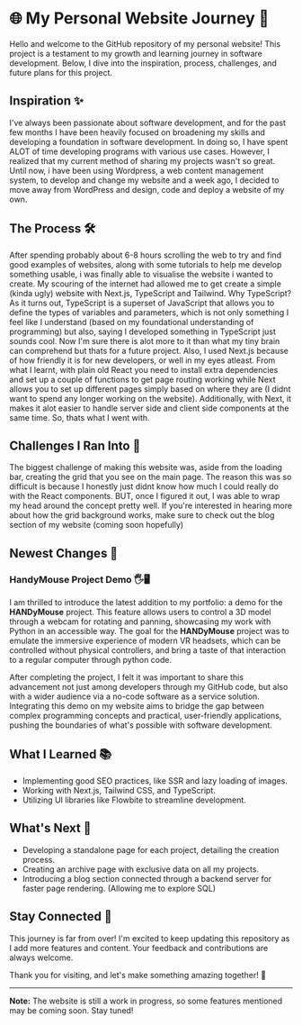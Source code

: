 # 🌐 My Personal Website Journey 🚀

Hello and welcome to the GitHub repository of my personal website! This project is a testament to my growth and learning journey in software development. Below, I dive into the inspiration, process, challenges, and future plans for this project. 

## Inspiration ✨

I've always been passionate about software development, and for the past few months I have been heavily focused on broadening my skills and developing a foundation in software development. In doing so, I have spent ALOT of time developing programs with various use cases. However, I realized that my current method of sharing my projects wasn't so great. Until now, i have been using Wordpress, a web content management system, to develop and change my website and a week ago, I decided to move away from WordPress and design, code and deploy a website of my own.

## The Process 🛠️

After spending probably about 6-8 hours scrolling the web to try and find good examples of websites, along with some tutorials to help me develop something usable, i was finally able to visualise the website i wanted to create. My scouring of the internet had allowed me to get create a simple (kinda ugly) website with Next.js, TypeScript and Tailwind. Why TypeScript? As it turns out, TypeScript is a superset of JavaScript that allows you to define the types of variables and parameters, which is not only something I feel like I understand (based on my foundational understanding of programming) but also, saying I developed something in TypeScript just sounds cool. Now I'm sure there is alot more to it than what my tiny brain can comprehend but thats for a future project. Also, I used Next.js because of how friendly it is for new developers, or well in my eyes atleast. From what I learnt, with plain old React you need to install extra dependencies and set up a couple of functions to get page routing working while Next allows you to set up different pages simply based on where they are (I didnt want to spend any longer working on the website). Additionally, with Next, it makes it alot easier to handle server side and client side components at the same time. So, thats what I went with.

## Challenges I Ran Into 🚧

The biggest challenge of making this website was, aside from the loading bar, creating the grid that you see on the main page. The reason this was so difficult is because I honestly just didnt know how much I could really do with the React components. BUT, once I figured it out, I was able to wrap my head around the concept pretty well. If you're interested in hearing more about how the grid background works, make sure to check out the blog section of my website (coming soon hopefully)

## Newest Changes 🚧

### HandyMouse Project Demo 🖐️🖥️

I am thrilled to introduce the latest addition to my portfolio: a demo for the **HANDyMouse** project. This feature allows users to control a 3D model through a webcam for rotating and panning, showcasing my work with Python in an accessible way. The goal for the **HANDyMouse** project was to emulate the immersive experience of modern VR headsets, which can be controlled without physical controllers, and bring a taste of that interaction to a regular computer through python code.

After completing the project, I felt it was important to share this advancement not just among developers through my GitHub code, but also with a wider audience via a no-code software as a service solution. Integrating this demo on my website aims to bridge the gap between complex programming concepts and practical, user-friendly applications, pushing the boundaries of what's possible with software development.

## What I Learned 📚

- Implementing good SEO practices, like SSR and lazy loading of images.
- Working with Next.js, Tailwind CSS, and TypeScript.
- Utilizing UI libraries like Flowbite to streamline development.

## What's Next 🔮

- Developing a standalone page for each project, detailing the creation process.
- Creating an archive page with exclusive data on all my projects.
- Introducing a blog section connected through a backend server for faster page rendering. (Allowing me to explore SQL)

## Stay Connected 📢

This journey is far from over! I'm excited to keep updating this repository as I add more features and content. Your feedback and contributions are always welcome.

Thank you for visiting, and let's make something amazing together! 🌟

---

**Note:** The website is still a work in progress, so some features mentioned may be coming soon. Stay tuned!
